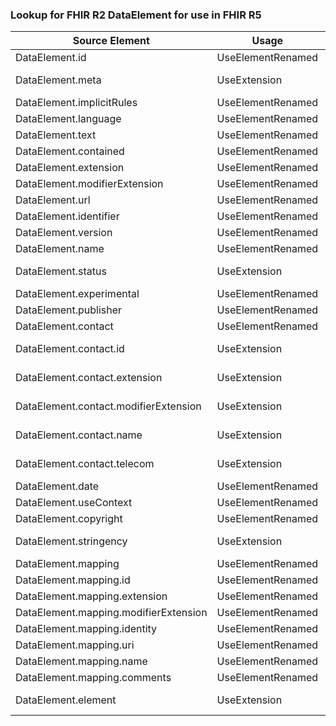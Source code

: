 ### Lookup for FHIR R2 DataElement for use in FHIR R5

| Source Element | Usage | Target |
| -------------- | ----- | ------ |
| DataElement.id | UseElementRenamed | StructureDefinition.id |
| DataElement.meta | UseExtension | http://hl7.org/fhir/1.0/StructureDefinition/extension-DataElement.meta |
| DataElement.implicitRules | UseElementRenamed | StructureDefinition.implicitRules |
| DataElement.language | UseElementRenamed | StructureDefinition.language |
| DataElement.text | UseElementRenamed | StructureDefinition.text |
| DataElement.contained | UseElementRenamed | StructureDefinition.contained |
| DataElement.extension | UseElementRenamed | StructureDefinition.extension |
| DataElement.modifierExtension | UseElementRenamed | StructureDefinition.modifierExtension |
| DataElement.url | UseElementRenamed | StructureDefinition.url |
| DataElement.identifier | UseElementRenamed | StructureDefinition.identifier |
| DataElement.version | UseElementRenamed | StructureDefinition.version |
| DataElement.name | UseElementRenamed | StructureDefinition.name |
| DataElement.status | UseExtension | http://hl7.org/fhir/1.0/StructureDefinition/extension-DataElement.status |
| DataElement.experimental | UseElementRenamed | StructureDefinition.experimental |
| DataElement.publisher | UseElementRenamed | StructureDefinition.publisher |
| DataElement.contact | UseElementRenamed | StructureDefinition.contact |
| DataElement.contact.id | UseExtension | http://hl7.org/fhir/1.0/StructureDefinition/extension-DataElement.contact.id |
| DataElement.contact.extension | UseExtension | http://hl7.org/fhir/1.0/StructureDefinition/extension-DataElement.contact.extension |
| DataElement.contact.modifierExtension | UseExtension | http://hl7.org/fhir/1.0/StructureDefinition/extension-DataElement.contact.modifierExtension |
| DataElement.contact.name | UseExtension | http://hl7.org/fhir/1.0/StructureDefinition/extension-DataElement.contact.name |
| DataElement.contact.telecom | UseExtension | http://hl7.org/fhir/1.0/StructureDefinition/extension-DataElement.contact.telecom |
| DataElement.date | UseElementRenamed | StructureDefinition.date |
| DataElement.useContext | UseElementRenamed | StructureDefinition.useContext |
| DataElement.copyright | UseElementRenamed | StructureDefinition.copyright |
| DataElement.stringency | UseExtension | http://hl7.org/fhir/1.0/StructureDefinition/extension-DataElement.stringency |
| DataElement.mapping | UseElementRenamed | StructureDefinition.mapping |
| DataElement.mapping.id | UseElementRenamed | StructureDefinition.mapping.id |
| DataElement.mapping.extension | UseElementRenamed | StructureDefinition.mapping.extension |
| DataElement.mapping.modifierExtension | UseElementRenamed | StructureDefinition.mapping.modifierExtension |
| DataElement.mapping.identity | UseElementRenamed | StructureDefinition.mapping.identity |
| DataElement.mapping.uri | UseElementRenamed | StructureDefinition.mapping.uri |
| DataElement.mapping.name | UseElementRenamed | StructureDefinition.mapping.name |
| DataElement.mapping.comments | UseElementRenamed | StructureDefinition.mapping.comment |
| DataElement.element | UseExtension | http://hl7.org/fhir/1.0/StructureDefinition/extension-DataElement.element |
